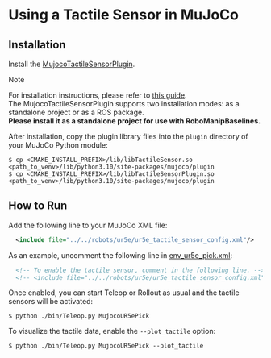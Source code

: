 # Using a Tactile Sensor in MuJoCo

## Installation

Install the [MujocoTactileSensorPlugin](https://github.com/isri-aist/MujocoTactileSensorPlugin).

> [!NOTE]  
> For installation instructions, please refer to [this guide](https://github.com/isri-aist/MujocoTactileSensorPlugin/tree/main?tab=readme-ov-file#install).  
> The MujocoTactileSensorPlugin supports two installation modes: as a standalone project or as a ROS package.  
> **Please install it as a standalone project for use with RoboManipBaselines.**

After installation, copy the plugin library files into the `plugin` directory of your MuJoCo Python module:

```console
$ cp <CMAKE_INSTALL_PREFIX>/lib/libTactileSensor.so <path_to_venv>/lib/python3.10/site-packages/mujoco/plugin
$ cp <CMAKE_INSTALL_PREFIX>/lib/libTactileSensorPlugin.so <path_to_venv>/lib/python3.10/site-packages/mujoco/plugin
```

## How to Run

Add the following line to your MuJoCo XML file:

```xml
  <include file="../../robots/ur5e/ur5e_tactile_sensor_config.xml"/>
```

As an example, uncomment the following line in [env_ur5e_pick.xml](../robo_manip_baselines/envs/assets/mujoco/envs/ur5e/env_ur5e_pick.xml):

```xml
  <!-- To enable the tactile sensor, comment in the following line. -->
  <!-- <include file="../../robots/ur5e/ur5e_tactile_sensor_config.xml"/> -->
```

Once enabled, you can start Teleop or Rollout as usual and the tactile sensors will be activated:

```console
$ python ./bin/Teleop.py MujocoUR5ePick
```

To visualize the tactile data, enable the `--plot_tactile` option:

```console
$ python ./bin/Teleop.py MujocoUR5ePick --plot_tactile
```
